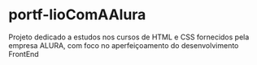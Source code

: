 # portf-lioComAAlura
Projeto dedicado a estudos nos cursos de HTML e CSS fornecidos pela empresa ALURA, com foco no aperfeiçoamento do desenvolvimento FrontEnd
